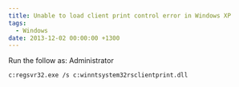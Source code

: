 ```yaml
---
title: Unable to load client print control error in Windows XP
tags:
  - Windows
date: 2013-12-02 00:00:00 +1300
---
```


Run the follow as: Administrator

    c:regsvr32.exe /s c:winntsystem32rsclientprint.dll
